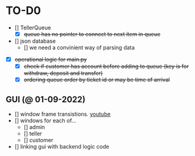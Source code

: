 # TO-D0 
- [] TellerQueue
    - [x] ~~queue has no pointer to connect to next item in queue~~
- [] json database
    - [] we need a convinient way of parsing data
- [x] ~~operational logic for main.py~~
    - [x] ~~check if customer has account before adding to queue (key is for withdraw, deposit and transfer)~~
    - [x] ~~ordering queue order by ticket id or may be time of arrival~~

## GUI (@ 01-09-2022)
- [] window frame transistions. [youtube](youtube.com/?)
- [] windows for each of...
    - [] admin
    - [] teller
    - [] customer
- [] linking gui with backend logic code